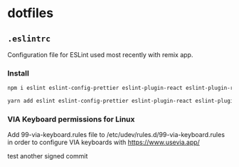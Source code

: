 # dotfiles

## `.eslintrc`

Configuration file for ESLint used most recently with remix app.

### Install

```sh
npm i eslint eslint-config-prettier eslint-plugin-react eslint-plugin-react-hooks -D
```

```sh
yarn add eslint eslint-config-prettier eslint-plugin-react eslint-plugin-react-hooks --dev
```

### VIA Keyboard permissions for Linux

Add 99-via-keyboard.rules file to /etc/udev/rules.d/99-via-keyboard.rules in order to configure VIA keyboards with https://www.usevia.app/

test another signed commit
